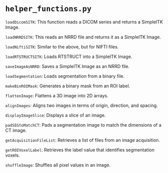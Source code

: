 # `helper_functions.py`

`loadDicomSITK`: This function reads a DICOM series and returns a SimpleITK Image.

`loadNRRDSITK`: This reads an NRRD file and returns it as a SimpleITK Image.

`loadNiftiSITK`: Similar to the above, but for NIFTI files.

`loadRTSTRUCTSITK`: Loads RTSTRUCT into a SimpleITK Image.

`saveImageAsNRRD`: Saves a SimpleITK Image as an NRRD file.

`loadSegmentation`: Loads segmentation from a binary file.

`makeBinROIMask`: Generates a binary mask from an ROI label.

`flattenImage`: Flattens a 3D image into 2D arrays.

`alignImages`: Aligns two images in terms of origin, direction, and spacing.

`displayImageSlice`: Displays a slice of an image.

`padSEGtoMatchCT`: Pads a segmentation image to match the dimensions of a CT image.

`getAcquisitionFileList`: Retrieves a list of files from an image acquisition.

`getROIVoxelLabel`: Retrieves the label value that identifies segmentation voxels.

`shuffleImage`: Shuffles all pixel values in an image.
